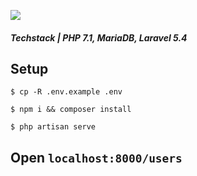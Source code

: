 ![](http://i.imgur.com/TqyuaaR.gif?raw=true)

##### Techstack | PHP 7.1, MariaDB, Laravel 5.4

## Setup 

```
$ cp -R .env.example .env

$ npm i && composer install

$ php artisan serve

```

## Open `localhost:8000/users`

